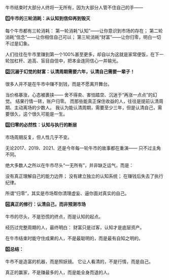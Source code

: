 牛市结束时大部分人终将一无所有，因为大部分人管不住自己的手——

**1️⃣牛市的三轮消耗：从认知到信仰再到毁灭**

每个牛市都有三轮消耗：
第一轮消耗“认知”——让你意识到市场的存在；
第二轮消耗“信念”——让你相信自己可以；
第三轮消耗“财富”——让你归零，明白一切不过是幻象。

人们往往在牛市里赚到第一个100%甚至更多，却自以为这就是家常便饭，在下一轮加杠杆、追高、盲目自信中，把本金连同信心一并输光。

**2️⃣沉溺于幻觉的财富：认清周期需要六年，认清自己需要一辈子！**

很多人并不是在牛市中赚不到钱，而是不愿离开舞台。

当价格暴涨，心态被裹挟——
舍不得卖、害怕踏空、沉迷于“再涨一点点”的幻觉。
结果行情一转，账户归零。
而那些能真正保住收益的人，往往是提前认清周期、主动离场的少数人。
我认为能认清周期，需要至少三年，但是认清自己，需要很久，这个很久可能是一生。

**3️⃣归零的必然性：认知与执行的断层**

市场周期反复，但人性几乎不变。

无论2017、2019、2021、还是今年每一轮牛市的故事都在重演——
只不过主角不同。

绝大多数人之所以在牛市尽头“一无所有”，并非缺乏运气，而是：

没有真正理解自己的能力边界；
没有建立独立的认知系统；
在赚钱后失去了执行纪律。

所谓“归零”，其实是市场帮你清理虚妄、逼你面对真实的自己。

**4️⃣真正的修行：认清自己，而非预测市场**

牛市的尽头，不是恐慌的终点，而是认知的起点。

经历过完整周期的人，最终明白：
财富只是过客，认知才是底层资产。

在牛市结束时能守住成果的人，不是最聪明的，而是最有自知之明的。

**5️⃣总结：**

牛市不是造富的机器，而是照妖镜。
它让人看清的，不是行情，而是自己。

真正的赢家，不是赚最多的人，而是能全身而退的人。